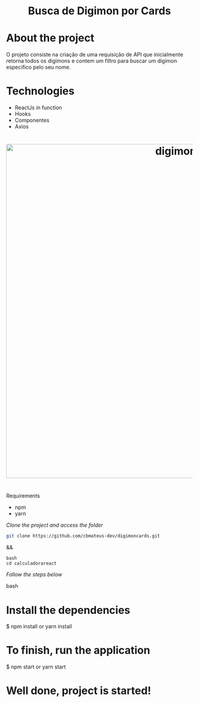 <h1 align="center">
	Busca de Digimon por Cards
</h1>

# About the project
O projeto consiste na criação de uma requisição de API que inicialmente retorna todos os digimons e contem um filtro para buscar um digimon especifico pelo seu nome.

# Technologies
- ReactJs in function
- Hooks
- Componentes
- Axios
#
<h1 align="center">
	<img alt="digimon" src="./src/assets/digiapi.png" width="900px"/>
</h1>

#

Requirements
- npm
- yarn

*Clone the project and access the folder*

```bash
git clone https://github.com/cbmateus-dev/digimoncards.git
```

&&
```
bash
cd calculadorareact
```


*Follow the steps below*

bash
# Install the dependencies
$ npm install or yarn install

# To finish, run the application
$ npm start or yarn start

# Well done, project is started!
```
